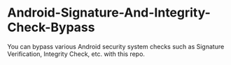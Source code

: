 # Android-Signature-And-Integrity-Check-Bypass
You can bypass various Android security system checks such as Signature Verification, Integrity Check, etc. with this repo.
